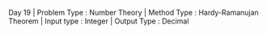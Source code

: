 Day 19 | 
Problem Type : Number Theory | 
Method Type : Hardy-Ramanujan Theorem | 
Input type : Integer | 
Output Type : Decimal
